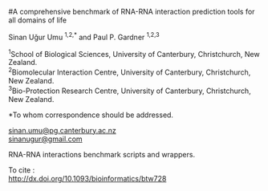 #A comprehensive benchmark of RNA-RNA interaction prediction tools for all domains of life

Sinan Uğur Umu <sup>1,2,*</sup> and Paul P. Gardner <sup>1,2,3</sup>


<sup>1</sup>School of Biological Sciences, University of Canterbury, Christchurch, New Zealand.  
<sup>2</sup>Biomolecular Interaction Centre, University of Canterbury, Christchurch, New Zealand.  
<sup>3</sup>Bio-Protection Research Centre, University of Canterbury, Christchurch, New Zealand.   

*To whom correspondence should be addressed.

sinan.umu@pg.canterbury.ac.nz  
sinanugur@gmail.com  

RNA-RNA interactions benchmark scripts and wrappers.  

To cite :  
http://dx.doi.org/10.1093/bioinformatics/btw728  
